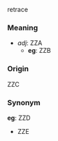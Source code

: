 retrace
### Meaning
+ _adj_: ZZA
    + __eg__: ZZB

### Origin

ZZC

### Synonym

__eg__: ZZD

+ ZZE


